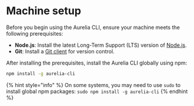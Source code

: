 # Machine setup

Before you begin using the Aurelia CLI, ensure your machine meets the following prerequisites:

* **Node.js**: Install the latest Long-Term Support (LTS) version of [Node.js](https://nodejs.org/).
* **Git**: Install a [Git client](https://git-scm.com/downloads) for version control.

After installing the prerequisites, install the Aurelia CLI globally using npm:

```bash
npm install -g aurelia-cli
```

{% hint style="info" %}
On some systems, you may need to use `sudo` to install global npm packages: `sudo npm install -g aurelia-cli`
{% endhint %}
